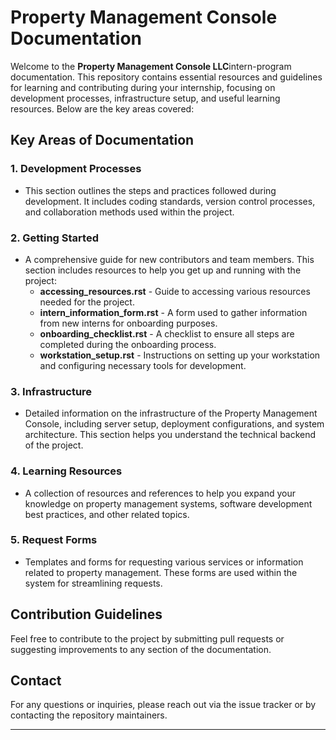 # Property Management Console Documentation

Welcome to the **Property Management Console LLC**intern-program documentation. This repository contains essential resources and guidelines for learning and contributing during your internship, focusing on development processes, infrastructure setup, and useful learning resources. Below are the key areas covered:

## Key Areas of Documentation

### 1. **Development Processes**
   - This section outlines the steps and practices followed during development. It includes coding standards, version control processes, and collaboration methods used within the project.

### 2. **Getting Started**
   - A comprehensive guide for new contributors and team members. This section includes resources to help you get up and running with the project:
     - **accessing_resources.rst** - Guide to accessing various resources needed for the project.
     - **intern_information_form.rst** - A form used to gather information from new interns for onboarding purposes.
     - **onboarding_checklist.rst** - A checklist to ensure all steps are completed during the onboarding process.
     - **workstation_setup.rst** - Instructions on setting up your workstation and configuring necessary tools for development.

### 3. **Infrastructure**
   - Detailed information on the infrastructure of the Property Management Console, including server setup, deployment configurations, and system architecture. This section helps you understand the technical backend of the project.

### 4. **Learning Resources**
   - A collection of resources and references to help you expand your knowledge on property management systems, software development best practices, and other related topics.

### 5. **Request Forms**
   - Templates and forms for requesting various services or information related to property management. These forms are used within the system for streamlining requests.

## Contribution Guidelines
Feel free to contribute to the project by submitting pull requests or suggesting improvements to any section of the documentation.

## Contact
For any questions or inquiries, please reach out via the issue tracker or by contacting the repository maintainers.

---


